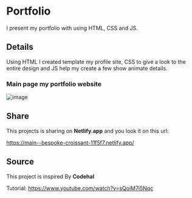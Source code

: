 # Portfolio

I present my portfolio with using HTML, CSS and JS. 

## Details

Using HTML I created template my profile site, CSS to give a look to the entire design and JS help my create a few show animate details.

### Main page my portfolio website

![image](https://github.com/daisygith/portfolio/assets/117667906/0ec9cb50-ea4b-4edb-8981-f02a8691ac92)


## Share

This projects is sharing on <b>Netlify.app</b> and you look it on this url:

https://main--bespoke-croissant-11f5f7.netlify.app/

## Source
This project is inspired By <b>Codehal</b>


Tutorial: https://www.youtube.com/watch?v=sQoiM7i5Nqc
